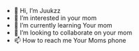 - 👋 Hi, I’m Juukzz
- 👀 I’m interested in your mom
- 🌱 I’m currently learning Your mom
- 💞️ I’m looking to collaborate on your mom
- 📫 How to reach me Your Moms phone

<!---
Juukzz/Juukzz is a ✨ special ✨ repository because its `README.md` (this file) appears on your GitHub profile.
You can click the Preview link to take a look at your changes.
--->
